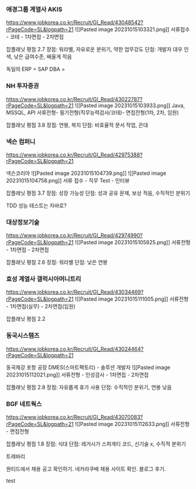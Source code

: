 ### 애경그룹 계열사 AKIS
https://www.jobkorea.co.kr/Recruit/GI_Read/43048542?rPageCode=SL&logpath=21
![[Pasted image 20231015103321.png]]
서류접수 - 코테 - 1차면접 - 2차면접

잡플래닛 평점 2.7
장점: 워라밸, 자유로운 분위기, 약한 업무강도
단점: 개발자 대우 인색, 낮은 급여수준, 배울게 적음

독일의 ERP = SAP
DBA = 

### NH 투자증권
https://www.jobkorea.co.kr/Recruit/GI_Read/43022787?rPageCode=SL&logpath=21
![[Pasted image 20231015103933.png]]
Java, MSSQL, API
서류전형- 필기전형(직무능력검사/코테)- 면접전형(1차, 2차, 임원)

잡플래닛 평점 3.8
장점: 연봉, 복지
단점: 비효율적 문서 작업, 꼰대

### 넥슨 컴퍼니
https://www.jobkorea.co.kr/Recruit/GI_Read/42975388?rPageCode=SL&logpath=21

넥슨코리아
![[Pasted image 20231015104739.png]]
![[Pasted image 20231015104758.png]]
서류 접수 - 직무 Test - 인터뷰 

잡플래닛 평점 3.7
장점: 성장 가능성
단점: 성과 공유 문제, 보상 적음, 수직적인 분위기 

TDD
성능 테스트는 자바로?

### 대상정보기술
https://www.jobkorea.co.kr/Recruit/GI_Read/42974990?rPageCode=SL&logpath=21
![[Pasted image 20231015105825.png]]
서류전형 - 1차면접 - 2차면접

잡플래닛 평점 2.6
장점: 워라밸
단점: 낮은 연봉 

### 효성 계열사 갤럭시아머니트리
https://www.jobkorea.co.kr/Recruit/GI_Read/43034469?rPageCode=SL&logpath=21
![[Pasted image 20231015111005.png]]
서류전형 - 1차면접(실무) - 2차면접(임원)

잡플래닛 평점 2.2

### 동국시스템즈
https://www.jobkorea.co.kr/Recruit/GI_Read/43024464?rPageCode=SL&logpath=21

동국제강 포항 공장 DMES(스마트팩토리) - 솔루션 개발자
![[Pasted image 20231015112021.png]]
서류전형 - 인성검사 - 1차면접 - 2차면접

잡플래닛 평점 2.8
장점: 자유롭게 휴가 사용 
단점: 수직적인 분위기, 연봉 낮음 

### BGF 네트웍스
https://www.jobkorea.co.kr/Recruit/GI_Read/43070083?rPageCode=SL&logpath=21
![[Pasted image 20231015112633.png]]
서류전형 - 면접전형

잡플래닛 평점 1.8
장점: 식대
단점: 레거시가 스파게티 코드, 신기술 x, 수직적 분위기


트레바리

원티드에서 채용 공고 확인하기.
네카라쿠배 채용 사이트 확인. 블로그 후기.



test
